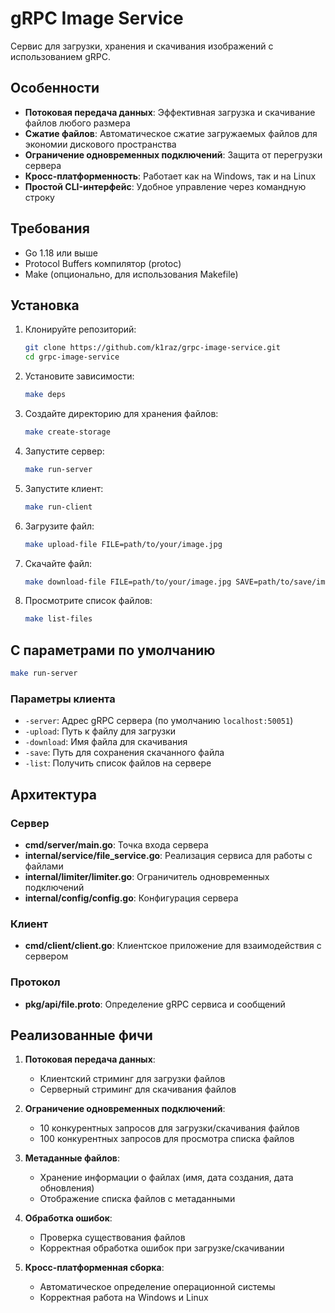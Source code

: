 # gRPC Image Service

Сервис для загрузки, хранения и скачивания изображений с использованием gRPC.

## Особенности

- **Потоковая передача данных**: Эффективная загрузка и скачивание файлов любого размера
- **Сжатие файлов**: Автоматическое сжатие загружаемых файлов для экономии дискового пространства
- **Ограничение одновременных подключений**: Защита от перегрузки сервера
- **Кросс-платформенность**: Работает как на Windows, так и на Linux
- **Простой CLI-интерфейс**: Удобное управление через командную строку

## Требования

- Go 1.18 или выше
- Protocol Buffers компилятор (protoc)
- Make (опционально, для использования Makefile)

## Установка

1. Клонируйте репозиторий:
   ```bash
   git clone https://github.com/k1raz/grpc-image-service.git
   cd grpc-image-service
   ```

2. Установите зависимости:
   ```bash
   make deps
   ```

3. Создайте директорию для хранения файлов:
   ```bash
   make create-storage
   ```

4. Запустите сервер:
   ```bash
   make run-server
   ```

5. Запустите клиент:
   ```bash
   make run-client
   ```

6. Загрузите файл:
   ```bash
   make upload-file FILE=path/to/your/image.jpg
   ```

7. Скачайте файл:
   ```bash
   make download-file FILE=path/to/your/image.jpg SAVE=path/to/save/image.jpg
   ```

8. Просмотрите список файлов:
   ```bash
   make list-files
   ```

## С параметрами по умолчанию
```bash
make run-server
```


### Параметры клиента

- `-server`: Адрес gRPC сервера (по умолчанию `localhost:50051`)
- `-upload`: Путь к файлу для загрузки
- `-download`: Имя файла для скачивания
- `-save`: Путь для сохранения скачанного файла
- `-list`: Получить список файлов на сервере

## Архитектура

### Сервер

- **cmd/server/main.go**: Точка входа сервера
- **internal/service/file_service.go**: Реализация сервиса для работы с файлами
- **internal/limiter/limiter.go**: Ограничитель одновременных подключений
- **internal/config/config.go**: Конфигурация сервера

### Клиент

- **cmd/client/client.go**: Клиентское приложение для взаимодействия с сервером

### Протокол

- **pkg/api/file.proto**: Определение gRPC сервиса и сообщений

## Реализованные фичи

1. **Потоковая передача данных**:
   - Клиентский стриминг для загрузки файлов
   - Серверный стриминг для скачивания файлов

2. **Ограничение одновременных подключений**:
   - 10 конкурентных запросов для загрузки/скачивания файлов
   - 100 конкурентных запросов для просмотра списка файлов

3. **Метаданные файлов**:
   - Хранение информации о файлах (имя, дата создания, дата обновления)
   - Отображение списка файлов с метаданными

4. **Обработка ошибок**:
   - Проверка существования файлов
   - Корректная обработка ошибок при загрузке/скачивании

5. **Кросс-платформенная сборка**:
   - Автоматическое определение операционной системы
   - Корректная работа на Windows и Linux
